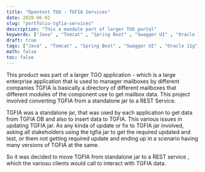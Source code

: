 ```yaml
---
title: "Opentext TGO - TGFIA Services"
date: 2020-06-02
slug: "portfolio-tgfia-services"
description: "This a maodule part of larger TGO portal"
keywords: ["Java" , "Tomcat" , "Spring Boot" , "Swagger UI" , "Oracle 11g", "Ansible" , "New Relic"]
draft: true
tags: ["Java" , "Tomcat" , "Spring Boot" , "Swagger UI" , "Oracle 11g", "Ansible" , "New Relic"]
math: false
toc: false
---
```


This product was part of a larger TGO application - which is a large enterprise application that is used to manager mailboxes by different companies
TGFIA is basically a directory of different mailboxes that different modules of the component use to get mailbox data.
This project involved converting TGFIA from a standalone jar to a REST Service.

TGFIA was a standalone jar, that was used by each application to get data from TGFIA DB and also to insert data to TGFIA. This various issues in updating TGFIA jar. As any kinda of update or fix to TGFIA jar involved, asking all stakeholders using the tgfia jar to get the required updated and test, or them not getting required update and ending up in a scenario having many versions of TGFIA at the same.

So it was decided to move TGFIA from standalone jar to a REST service , which the variosu clients would call to interact with TGFIA data.